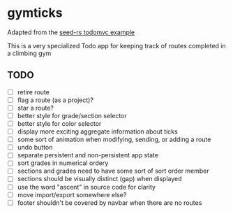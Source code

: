 # gymticks

Adapted from the [seed-rs todomvc example](https://github.com/seed-rs/seed/tree/master/examples/todomvc)

This is a very specialized Todo app for keeping track of routes completed in a climbing gym

## TODO

- [ ] retire route
- [ ] flag a route (as a project)?
- [ ] star a route?
- [ ] better style for grade/section selector
- [ ] better style for color selector
- [ ] display more exciting aggregate information about ticks
- [ ] some sort of animation when modifying, sending, or adding a route
- [ ] undo button
- [ ] separate persistent and non-persistent app state
- [ ] sort grades in numerical ordery
- [ ] sections and grades need to have some sort of sort order member
- [ ] sections should be visually distinct (gap) when displayed
- [ ] use the word "ascent" in source code for clarity
- [ ] move import/export somewhere else?
- [ ] footer shouldn't be covered by navbar when there are no routes
